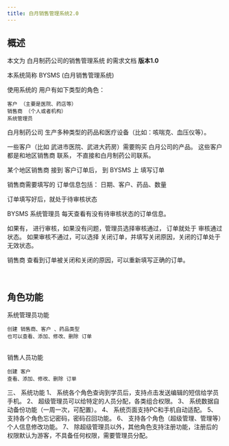```yaml
---
title: 白月销售管理系统2.0
---
```


## 概述
  
本文为 白月制药公司的销售管理系统 的需求文档 **版本1.0**  

本系统简称  BYSMS (白月销售管理系统) 
  
使用系统的 用户有如下类型的角色：

    客户 （主要是医院、药店等）
    销售商 （个人或者机构）
    系统管理员


白月制药公司 生产多种类型的药品和医疗设备（比如：咳喘克、血压仪等）。


一些客户（比如 武进市医院、武进大药房）需要购买 白月公司的产品。 
这些客户都是和地区销售商 联系， 不直接和白月制药公司联系。

某个地区销售商 接到 客户订单后， 到 BYSMS 上 填写订单

销售商需要填写的 订单信息包括： 
日期、客户、药品、数量

订单填写好后，就处于待审核状态

BYSMS 系统管理员 每天查看有没有待审核状态的订单信息。

如果有， 进行审核，如果没有问题，管理员选择审核通过， 订单就处于 审核通过状态。 
如果审核不通过，可以选择 关闭订单，并填写关闭原因，关闭的订单处于无效状态。 

销售商 查看到订单被关闭和关闭的原因，可以重新填写正确的订单。





<br>

##	角色功能

系统管理员功能

    创建 销售商、客户 、药品类型
    也可以查看、添加、修改、删除 订单


<br>
销售人员功能

    创建 客户
    查看、添加、修改、删除 订单



三、	系统功能
1、	系统各个角色查询到学员后，支持点击发送编辑的短信给学员手机。
2、	超级管理员可以给特定的人员分配，各类组合权限。
3、	系统数据自动备份功能（一周一次，可配置）。
4、	系统页面支持PC和手机自动适配。
5、	支持各个角色忘记密码，密码召回功能。
6、	支持各个角色（超级管理、管理等）个人信息修改功能。
7、	除超级管理员以外，其他角色支持注册功能，注册后的权限默认为游客，不具备任何权限，需要管理员分配。


